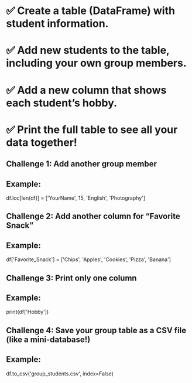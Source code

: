 #   ✅ Create a table (DataFrame) with student information.
#   ✅ Add new students to the table, including your own group members.
#   ✅ Add a new column that shows each student’s hobby.
#   ✅ Print the full table to see all your data together!
## Challenge 1: Add another group member
## Example:
df.loc[len(df)] = ['YourName', 15, 'English', 'Photography']

## Challenge 2: Add another column for “Favorite Snack”
## Example:
df['Favorite_Snack'] = ['Chips', 'Apples', 'Cookies', 'Pizza', 'Banana']

## Challenge 3: Print only one column
## Example:
print(df['Hobby'])

## Challenge 4: Save your group table as a CSV file (like a mini-database!)
## Example:
df.to_csv('group_students.csv', index=False)
